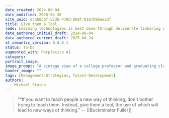 ```yaml
---
date_created: 2024-08-04
date_modified: 2025-04-30
site_uuid: ecab83bf-523b-478d-8b9f-0167b9beea3f
title: Give them a Tool
lede: Learning technologies is best done through deliberate tinkering with the right tools.
date_authored_initial_draft: 2024-08-04
date_authored_current_draft: 2025-04-24
at_semantic_version: 0.0.0.1
status: To-Do
augmented_with: Perplexica AI
category: 
portrait_image: 
image_prompt: "A vintage view of a college professor and graduating class, with caps and gowns, acting as a home construction crew.  They are building a scaffold of a home, and there are modern day tools such as a cement mixer, electric saws, and a small crane."  
banner_image: ""
tags: [Management-Strategies, Talent-Development]
authors:
  - Michael Staton
---
```


>"“If you want to teach people a new way of thinking, don't bother trying to teach them. Instead, give them a tool, the use of which will lead to new ways of thinking.” -- [[Buckminster Fuller]]
>
